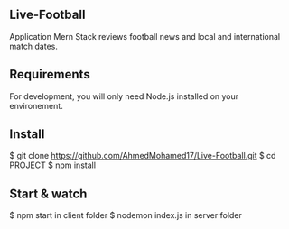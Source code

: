 ## Live-Football

Application Mern Stack reviews football news and local and international match dates.

## Requirements

For development, you will only need Node.js installed on your environement.


## Install

 $ git clone https://github.com/AhmedMohamed17/Live-Football.git
 $ cd PROJECT
 $ npm install
 
 ## Start & watch
 
  $ npm start in client folder
  $ nodemon index.js in server folder
